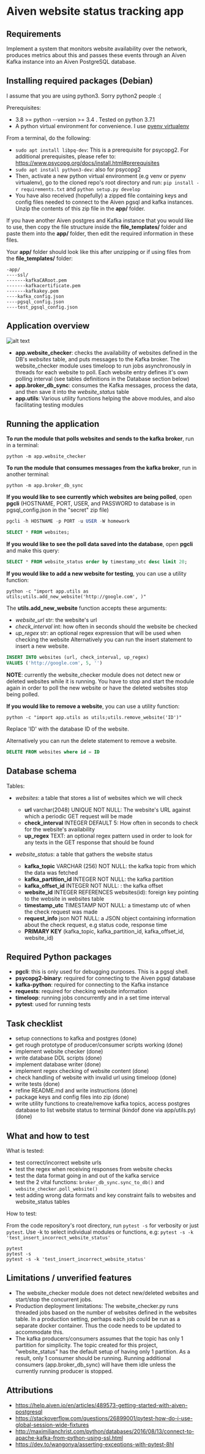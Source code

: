 # Aiven website status tracking app

## Requirements

Implement a system that monitors website availability over the network, produces metrics about this and passes these events through an Aiven Kafka instance into an Aiven PostgreSQL database.

## Installing required packages (Debian)

I assume that you are using python3. Sorry python2 people :(

Prerequisites:
- 3.8 >= python --version >= 3.4 . Tested on python 3.7.1
- A python virtual environment for convenience. I use [pyenv virtualenv](https://github.com/pyenv/pyenv-virtualenv)

From a terminal, do the following:
- `sudo apt install libpq-dev`: This is a prerequisite for psycopg2. For additional prerequisites, please refer to: https://www.psycopg.org/docs/install.html#prerequisites
- `sudo apt install python3-dev`: also for psycopg2
- Then, activate a new python virtual environment (e.g venv or pyenv virtualenv), go to the cloned repo's root directory and run: `pip install -r requirements.txt` and `python setup.py develop`
- You have also received (hopefully) a zipped file containing keys and config files needed to connect to the Aiven pgsql and kafka instances. Unzip the contents of this zip file in the **app/** folder.

If you have another Aiven postgres and Kafka instance that you would like to use, then copy the file structure inside the **file_templates/** folder and paste them into the **app/** folder, then edit the required information in these files.

Your **app/** folder should look like this after unzipping or if using files from the **file_templates/** folder:
```
-app/
----ssl/
-------kafkaCARoot.pem
-------kafkacertificate.pem
-------kafkakey.pem
----kafka_config.json
----pgsql_config.json
----test_pgsql_config.json
```

## Application overview

![alt text](aiven.png "Architecture Diagram")

- **app.website_checker**: checks the availability of websites defined in the DB's _websites_ table, and puts messages to the Kafka broker. The website_checker module uses timeloop to run jobs asynchronously in threads for each website to poll. Each website entry defines it's own polling interval (see tables definitions in the Database section below)
- **app.broker_db_sync**: consumes the Kafka messages, process the data, and then save it into the _website_status_ table
- **app.utils**: Various utility functions helping the above modules, and also facilitating testing modules

## Running the application

**To run the module that polls websites and sends to the kafka broker**, run in a terminal:
```shell
python -m app.website_checker
```
**To run the module that consumes messages from the kafka broker**, run in another terminal:
```shell
python -m app.broker_db_sync
```

**If you would like to see currently which websites are being polled**, open **pgcli** (HOSTNAME, PORT, USER, and PASSWORD to database is in pgsql_config.json in the "secret" zip file)
```sql
pgcli -h HOSTNAME -p PORT -u USER -W homework

SELECT * FROM websites;
```

**If you would like to see the poll data saved into the database**, open **pgcli** and make this query:
```sql
SELECT * FROM website_status order by timestamp_utc desc limit 20;
```

**If you would like to add a new website for testing**, you can use a utility function:
```shell
python -c "import app.utils as utils;utils.add_new_website('http://google.com', )"
```
The **utils.add_new_website** function accepts these arguments:
- *website_url* str: the website's url
- *check_interval* int: how often in seconds should the website be checked
- *up_regex* str: an optional regex expression that will be used when checking the website
Alternatively you can run the insert statement to insert a new website.
```sql
INSERT INTO websites (url, check_interval, up_regex)
VALUES ('http://google.com', 5, '')
```
**NOTE**: currently the website_checker module does not detect new or deleted websites while it is running. You have to stop and start the module again in order to poll the new website or have the deleted websites stop being polled.

**If you would like to remove a website**, you can use a utility function:
```shell
python -c "import app.utils as utils;utils.remove_website('ID')"
```
Replace 'ID' with the database ID of the website.

Alternatively you can run the delete statement to remove a website.
```sql
DELETE FROM websites where id = ID
```

## Database schema

Tables:
- _websites_: a table that stores a list of websites which we will check
    - **url** varchar(2048) UNIQUE NOT NULL: The website's URL against which a periodic GET request will be made
    - **check_interval** INTEGER DEFAULT 5: How often in seconds to check for the website's availability
    - **up_regex** TEXT: an optional regex pattern used in order to look for any texts in the GET response that should be found

- _website_status_: a table that gathers the website status
    - **kafka_topic**  VARCHAR (256) NOT NULL: the kafka topic from which the data was fetched
    - **kafka_partition_id** INTEGER NOT NULL: the kafka partition
    - **kafka_offset_id** INTEGER NOT NULL: : the kafka offset
    - **website_id** INTEGER REFERENCES websites(id): foreign key pointing to the website in websites table
    - **timestamp_utc** TIMESTAMP NOT NULL: a timestamp utc of when the check request was made
    - **request_info** json NOT NULL: a JSON object containing information about the check request, e.g status code, response time
    - **PRIMARY KEY** (kafka_topic, kafka_partition_id, kafka_offset_id, website_id)

## Required Python packages

- **pgcli**: this is only used for debugging purposes. This is a pgsql shell.
- **psycopg2-binary**: required for connecting to the Aiven pgsql database
- **kafka-python**: required for connecting to the Kafka instance
- **requests**: required for checking website information
- **timeloop**: running jobs concurrently and in a set time interval
- **pytest**: used for running tests


## Task checklist

- setup connections to kafka and postgres (done)
- get rough prototype of producer/consumer scripts working (done)
- implement website checker (done)
- write database DDL scripts (done)
- implement database writer (done)
- implement regex checking of website content (done)
- check handling of website with invalid url using timeloop (done)
- write tests (done)
- refine README.md and write instructions (done)
- package keys and config files into zip (done)
- write utility functions to create/remove kafka topics, access postgres database to list website status to terminal (kindof done via app/utils.py) (done)

## What and how to test

What is tested:
- test correct/incorrect website urls
- test the regex when receiving responses from website checks
- test the data format going in and out of the kafka service
- test the 2 vital functions: `broker_db_sync.sync_to_db()` and `website_checker.poll_website()`
- test adding wrong data formats and key constraint fails to websites and website_status tables

How to test:

From the code repository's root directory, run `pytest -s` for verbosity or just `pytest`. Use -k to select individual modules or functions, e.g: `pytest -s -k 'test_insert_incorrect_website_status'`

```shell
pytest
pytest -s
pytest -s -k 'test_insert_incorrect_website_status'
```

## Limitations / unverified features

- The website_checker module does not detect new/deleted websites and start/stop the concurrent jobs.
- Production deployment limitations: The website_checker.py runs threaded jobs based on the number of websites defined in the websites table. In a production setting, perhaps each job could be run as a separate docker container. Thus the code needs to be updated to accommodate this.
- The kafka producers/consumers assumes that the topic has only 1 partition for simplicity. The topic created for this project, "website_status" has the default setup of having only 1 partition. As a result, only 1 consumer should be running. Running additional consumers (app.broker_db_sync) will have them idle unless the currently running producer is stopped.

## Attributions

- https://help.aiven.io/en/articles/489573-getting-started-with-aiven-postgresql
- https://stackoverflow.com/questions/26899001/pytest-how-do-i-use-global-session-wide-fixtures
- http://maximilianchrist.com/python/databases/2016/08/13/connect-to-apache-kafka-from-python-using-ssl.html
- https://dev.to/wangonya/asserting-exceptions-with-pytest-8hl
